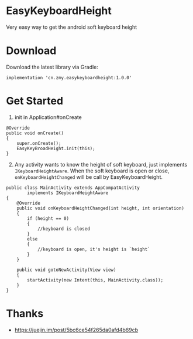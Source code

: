 # EasyKeyboardHeight

Very easy way to get the android soft keyboard height

# Download

Download the latest library via Gradle:

`implementation 'cn.zmy.easykeyboardheight:1.0.0'`

# Get Started

1. init in Application#onCreate

```
@Override
public void onCreate()
{
    super.onCreate();
    EasyKeyBroadHeight.init(this);
}
```

2. Any activity wants to know the height of soft keyboard, just implements `IKeyboardHeightAware`.
When the soft keyboard is open or close, `onKeyboardHeightChanged` will be call by EasyKeyboardHeight.

```
public class MainActivity extends AppCompatActivity
        implements IKeyboardHeightAware
{
    @Override
    public void onKeyboardHeightChanged(int height, int orientation)
    {
        if (height == 0)
        {
            //keyboard is closed
        }
        else
        {
            //keyboard is open, it's height is `height`
        }
    }

    public void gotoNewActivity(View view)
    {
        startActivity(new Intent(this, MainActivity.class));
    }
}
```

# Thanks

- https://juejin.im/post/5bc6ce54f265da0afd4b69cb